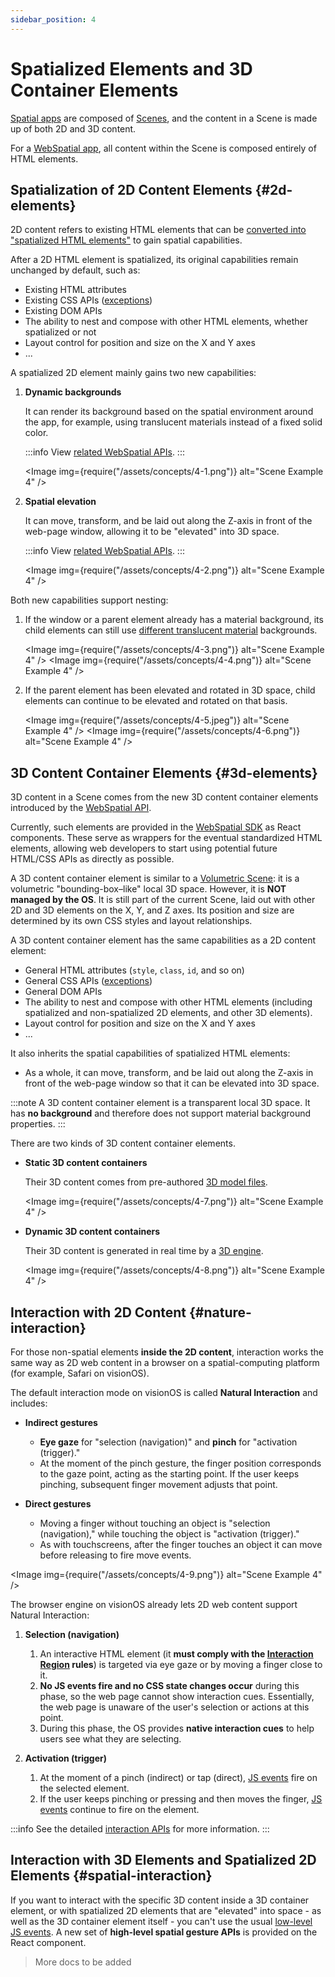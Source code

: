 ```yaml
---
sidebar_position: 4
---
```


# Spatialized Elements and 3D Container Elements

[Spatial apps](./shared-space-and-spatial-apps#spatial-apps) are composed of [Scenes](./scenes-and-spatial-layouts), and the content in a Scene is made up of both 2D and 3D content.

For a [WebSpatial app](./unique-concepts-in-webspatial#webspatial-app), all content within the Scene is composed entirely of HTML elements.

## Spatialization of 2D Content Elements {#2d-elements}

2D content refers to existing HTML elements that can be [converted into "spatialized HTML elements"](../development-guide/using-the-webspatial-api/spatialize-html-elements) to gain spatial capabilities.

After a 2D HTML element is spatialized, its original capabilities remain unchanged by default, such as:

- Existing HTML attributes
- Existing CSS APIs ([exceptions](../development-guide/using-the-webspatial-api/add-material-backgrounds#stacking-order))
- Existing DOM APIs
- The ability to nest and compose with other HTML elements, whether spatialized or not
- Layout control for position and size on the X and Y axes
- ...

A spatialized 2D element mainly gains two new capabilities:

1. **Dynamic backgrounds**

   It can render its background based on the spatial environment around the app, for example, using translucent materials instead of a fixed solid color.

   :::info
   View [related WebSpatial APIs](../development-guide/using-the-webspatial-api/add-material-backgrounds).
   :::

   <Image img={require("/assets/concepts/4-1.png")} alt="Scene Example 4" />

2. **Spatial elevation**

   It can move, transform, and be laid out along the Z-axis in front of the web-page window, allowing it to be "elevated" into 3D space.

   :::info
   View [related WebSpatial APIs](../development-guide/using-the-webspatial-api/elevate-2d-elements).
   :::

   <Image img={require("/assets/concepts/4-2.png")} alt="Scene Example 4" />

Both new capabilities support nesting:

1. If the window or a parent element already has a material background, its child elements can still use [different translucent material](../development-guide/using-the-webspatial-api/add-material-backgrounds#translucent-options) backgrounds.

   <Image img={require("/assets/concepts/4-3.png")} alt="Scene Example 4" />
   <Image img={require("/assets/concepts/4-4.png")} alt="Scene Example 4" />

2. If the parent element has been elevated and rotated in 3D space, child elements can continue to be elevated and rotated on that basis.

   <Image img={require("/assets/concepts/4-5.jpeg")} alt="Scene Example 4" />
   <Image img={require("/assets/concepts/4-6.png")} alt="Scene Example 4" />

## 3D Content Container Elements {#3d-elements}

3D content in a Scene comes from the new 3D content container elements introduced by the [WebSpatial API](./unique-concepts-in-webspatial#webspatial-api).

Currently, such elements are provided in the [WebSpatial SDK](./unique-concepts-in-webspatial#webspatial-sdk) as React components. These serve as wrappers for the eventual standardized HTML elements, allowing web developers to start using potential future HTML/CSS APIs as directly as possible.

A 3D content container element is similar to a [Volumetric Scene](./scenes-and-spatial-layouts#volume-scene): it is a volumetric "bounding-box–like" local 3D space. However, it is **NOT managed by the OS**. It is still part of the current Scene, laid out with other 2D and 3D elements on the X, Y, and Z axes. Its position and size are determined by its own CSS styles and layout relationships.

A 3D content container element has the same capabilities as a 2D content element:

- General HTML attributes (`style`, `class`, `id`, and so on)
- General CSS APIs ([exceptions](../development-guide/using-the-webspatial-api/add-material-backgrounds#stacking-order))
- General DOM APIs
- The ability to nest and compose with other HTML elements (including spatialized and non-spatialized 2D elements, and other 3D elements).
- Layout control for position and size on the X and Y axes
- ...

It also inherits the spatial capabilities of spatialized HTML elements:

- As a whole, it can move, transform, and be laid out along the Z-axis in front of the web-page window so that it can be elevated into 3D space.

:::note
A 3D content container element is a transparent local 3D space. It has **no background** and therefore does not support material background properties.
:::

There are two kinds of 3D content container elements.

- **Static 3D content containers**

  Their 3D content comes from pre-authored [3D model files](../development-guide/using-the-webspatial-api/add-3d-content).

  <Image img={require("/assets/concepts/4-7.png")} alt="Scene Example 4" />

- **Dynamic 3D content containers**

  Their 3D content is generated in real time by a [3D engine](../development-guide/using-the-webspatial-api/add-3d-content).

  <Image img={require("/assets/concepts/4-8.png")} alt="Scene Example 4" />

## Interaction with 2D Content {#nature-interaction}

For those non-spatial elements **inside the 2D content**, interaction works the same way as 2D web content in a browser on a spatial-computing platform (for example, Safari on visionOS).

The default interaction mode on visionOS is called **Natural Interaction** and includes:

- **Indirect gestures**

  - **Eye gaze** for "selection (navigation)" and **pinch** for "activation (trigger)."
  - At the moment of the pinch gesture, the finger position corresponds to the gaze point, acting as the starting point. If the user keeps pinching, subsequent finger movement adjusts that point.

- **Direct gestures**

  - Moving a finger without touching an object is "selection (navigation)," while touching the object is "activation (trigger)."
  - As with touchscreens, after the finger touches an object it can move before releasing to fire move events.

<Image img={require("/assets/concepts/4-9.png")} alt="Scene Example 4" />

The browser engine on visionOS already lets 2D web content support Natural Interaction:

1. **Selection (navigation)**

   1. An interactive HTML element (it **must comply with the [Interaction Region](../development-guide/using-the-webspatial-api/spatialize-html-elements#hover-effect) rules**) is targeted via eye gaze or by moving a finger close to it.
   2. **No JS events fire and no CSS state changes occur** during this phase, so the web page cannot show interaction cues. Essentially, the web page is unaware of the user's selection or actions at this point.
   3. During this phase, the OS provides **native interaction cues** to help users see what they are selecting.

2. **Activation (trigger)**
   1. At the moment of a pinch (indirect) or tap (direct), [JS events](../development-guide/using-the-webspatial-api/spatialize-html-elements#js-events) fire on the selected element.
   2. If the user keeps pinching or pressing and then moves the finger, [JS events](../development-guide/using-the-webspatial-api/spatialize-html-elements#js-events) continue to fire on the element.

:::info
See the detailed [interaction APIs](../development-guide/using-the-webspatial-api/spatialize-html-elements#content-interaction) for more information.
:::

## Interaction with 3D Elements and Spatialized 2D Elements {#spatial-interaction}

If you want to interact with the specific 3D content inside a 3D container element, or with spatialized 2D elements that are "elevated" into space - as well as the 3D container element itself - you can't use the usual [low-level JS events](../development-guide/using-the-webspatial-api/spatialize-html-elements#js-events). A new set of **high-level spatial gesture APIs** is provided on the React component.

> More docs to be added
